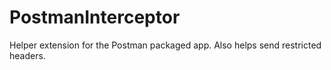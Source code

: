 PostmanInterceptor
==================

Helper extension for the Postman packaged app. Also helps send restricted headers.
